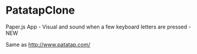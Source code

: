 # PatatapClone
Paper.js App - Visual and sound when a few keyboard letters are pressed - NEW

Same as http://www.patatap.com/
